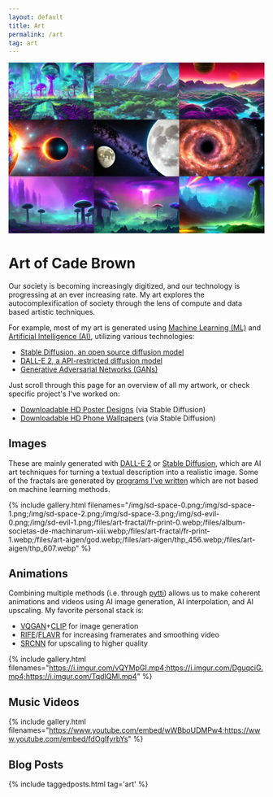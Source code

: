 ```yaml
---
layout: default
title: Art
permalink: /art
tag: art
---
```


![Art Preview](/img/thumb/sd-posters.webp)


# Art of Cade Brown

Our society is becoming increasingly digitized, and our technology is progressing at an ever increasing rate. My art explores the autocomplexification of society through the lens of compute and data based artistic techniques. 

For example, most of my art is generated using [Machine Learning (ML)](https://en.wikipedia.org/wiki/Machine_learning) and [Artificial Intelligence (AI)](https://en.wikipedia.org/wiki/Artificial_intelligence), utilizing various technologies:

  * [Stable Diffusion, an open source diffusion model](https://stability.ai/blog/stable-diffusion-public-release)
  * [DALL-E 2, a API-restricted diffusion model](https://openai.com/dall-e-2/)
  * [Generative Adversarial Networks (GANs)](https://en.wikipedia.org/wiki/Generative_adversarial_network)


Just scroll through this page for an overview of all my artwork, or check specific project's I've worked on:

  * [Downloadable HD Poster Designs](/sd-posters) (via Stable Diffusion)
  * [Downloadable HD Phone Wallpapers](/sd-phone) (via Stable Diffusion)

## Images

These are mainly generated with [DALL-E 2](/dalle2) or [Stable Diffusion](https://stability.ai/blog/stable-diffusion-public-release), which are AI art techniques for turning a textual description into a realistic image. Some of the fractals are generated by [programs I've written](https://simplesummit.github.io/blog/fractalexplorer) which are not based on machine learning methods.

{% include gallery.html filenames="/img/sd-space-0.png;/img/sd-space-1.png;/img/sd-space-2.png;/img/sd-space-3.png;/img/sd-evil-0.png;/img/sd-evil-1.png;/files/art-fractal/fr-print-0.webp;/files/album-societas-de-machinarum-xiii.webp;/files/art-fractal/fr-print-1.webp;/files/art-aigen/god.webp;/files/art-aigen/thp_456.webp;/files/art-aigen/thp_607.webp" %}

## Animations

Combining multiple methods (i.e. through [pytti](https://pytti-tools.github.io/pytti-book/intro.html)) allows us to make coherent animations and videos using AI image generation, AI interpolation, and AI upscaling. My favorite personal stack is:

  * [VQGAN](https://compvis.github.io/taming-transformers/)+[CLIP](https://openai.com/blog/clip/) for image generation
  * [RIFE](https://github.com/megvii-research/ECCV2022-RIFE)/[FLAVR](https://tarun005.github.io/FLAVR/) for increasing framerates and smoothing video
  * [SRCNN](https://github.com/kunal-visoulia/Image-Restoration-using-SRCNN) for upscaling to higher quality

{% include gallery.html filenames="https://i.imgur.com/vQYMpGI.mp4;https://i.imgur.com/DguqciG.mp4;https://i.imgur.com/TqdlQMl.mp4" %}

## Music Videos

{% include gallery.html filenames="https://www.youtube.com/embed/wWBboUDMPw4;https://www.youtube.com/embed/fdOgIfyrbYs" %}

## Blog Posts

<div markdown="0">
  {% include taggedposts.html tag='art' %}
</div>


